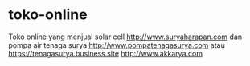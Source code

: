 # toko-online
Toko online yang menjual solar cell http://www.suryaharapan.com dan pompa air tenaga surya http://www.pompatenagasurya.com atau https://tenagasurya.business.site http://www.akkarya.com
